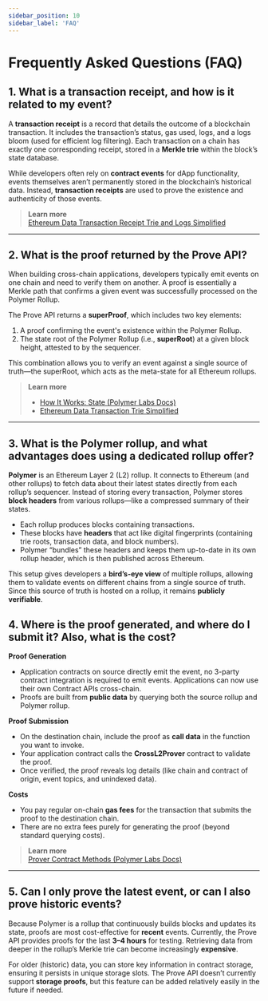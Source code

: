 ```yaml
---
sidebar_position: 10
sidebar_label: 'FAQ'
---
```


# Frequently Asked Questions (FAQ)

## 1. What is a transaction receipt, and how is it related to my event?
A **transaction receipt** is a record that details the outcome of a blockchain transaction. It includes the transaction’s status, gas used, logs, and a logs bloom (used for efficient log filtering). Each transaction on a chain has exactly one corresponding receipt, stored in a **Merkle trie** within the block’s state database.

While developers often rely on **contract events** for dApp functionality, events themselves aren’t permanently stored in the blockchain’s historical data. Instead, **transaction receipts** are used to prove the existence and authenticity of those events.

> **Learn more**  
> [Ethereum Data Transaction Receipt Trie and Logs Simplified](https://medium.com/coinmonks/ethereum-data-transaction-receipt-trie-and-logs-simplified-30e3ae8dc3cf)

---

## 2. What is the proof returned by the Prove API?
When building cross-chain applications, developers typically emit events on one chain and need to verify them on another. A proof is essentially a Merkle path that confirms a given event was successfully processed on the Polymer Rollup.

The Prove API returns a **superProof**, which includes two key elements:
1. A proof confirming the event's existence within the Polymer Rollup.
2. The state root of the Polymer Rollup (i.e., **superRoot**) at a given block height, attested to by the sequencer.

This combination allows you to verify an event against a single source of truth—the superRoot, which acts as the meta-state for all Ethereum rollups.

> **Learn more**  
> - [How It Works: State (Polymer Labs Docs)](https://docs.polymerlabs.org/docs/learn/how-it-works/state)  
> - [Ethereum Data Transaction Trie Simplified](https://medium.com/coinmonks/ethereum-data-transaction-trie-simplified-795483ff3929)

---

## 3. What is the Polymer rollup, and what advantages does using a dedicated rollup offer?
**Polymer** is an Ethereum Layer 2 (L2) rollup. It connects to Ethereum (and other rollups) to fetch data about their latest states directly from each rollup’s sequencer. Instead of storing every transaction, Polymer stores **block headers** from various rollups—like a compressed summary of their states. 

- Each rollup produces blocks containing transactions.  
- These blocks have **headers** that act like digital fingerprints (containing trie roots, transaction data, and block numbers).  
- Polymer “bundles” these headers and keeps them up-to-date in its own rollup header, which is then published across Ethereum.

This setup gives developers a **bird’s-eye view** of multiple rollups, allowing them to validate events on different chains from a single source of truth. Since this source of truth is hosted on a rollup, it remains **publicly verifiable**.


## 4. Where is the proof generated, and where do I submit it? Also, what is the cost?
**Proof Generation**  
- Application contracts on source directly emit the event, no 3-party contract integration is required to emit events. Applications can now use their own Contract APIs cross-chain. 
- Proofs are built from **public data** by querying both the source rollup and Polymer rollup.  

**Proof Submission**  
- On the destination chain, include the proof as **call data** in the function you want to invoke.  
- Your application contract calls the **CrossL2Prover** contract to validate the proof.  
- Once verified, the proof reveals log details (like chain and contract of origin, event topics, and unindexed data).

**Costs**  
- You pay regular on-chain **gas fees** for the transaction that submits the proof to the destination chain.  
- There are no extra fees purely for generating the proof (beyond standard querying costs).

> **Learn more**  
> [Prover Contract Methods (Polymer Labs Docs)](https://docs.polymerlabs.org/docs/build/prove-api/prover-contract#methods)

---

## 5. Can I only prove the latest event, or can I also prove historic events?
Because Polymer is a rollup that continuously builds blocks and updates its state, proofs are most cost-effective for **recent** events. Currently, the Prove API provides proofs for the last **3–4 hours** for testing. Retrieving data from deeper in the rollup’s Merkle trie can become increasingly **expensive**.

For older (historic) data, you can store key information in contract storage, ensuring it persists in unique storage slots. The Prove API doesn’t currently support **storage proofs**, but this feature can be added relatively easily in the future if needed.

